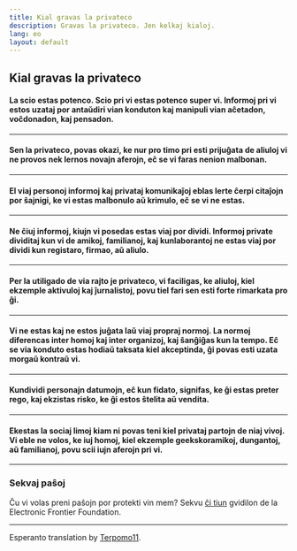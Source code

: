 ```yaml
---
title: Kial gravas la privateco
description: Gravas la privateco. Jen kelkaj kialoj.
lang: eo
layout: default
---
```


## Kial gravas la privateco

#### La scio estas potenco. Scio pri vi estas potenco super vi. Informoj pri vi estos uzataj por antaŭdiri vian konduton kaj manipuli vian aĉetadon, voĉdonadon, kaj pensadon.

---
#### Sen la privateco, povas okazi, ke nur pro timo pri esti prijuĝata de aliuloj vi ne provos nek lernos novajn aferojn, eĉ se vi faras nenion malbonan.

---
#### El viaj personoj informoj kaj privataj komunikaĵoj eblas lerte ĉerpi citaĵojn por ŝajnigi, ke vi estas malbonulo aŭ krimulo, eĉ se vi ne estas.

---
#### Ne ĉiuj informoj, kiujn vi posedas estas viaj por dividi. Informoj private dividitaj kun vi de amikoj, familianoj, kaj kunlaborantoj ne estas viaj por dividi kun registaro, firmao, aŭ aliulo.

---
#### Per la utiligado de via rajto je privateco, vi faciligas, ke aliuloj, kiel ekzemple aktivuloj kaj ĵurnalistoj, povu tiel fari sen esti forte rimarkata pro ĝi.

---
#### Vi ne estas kaj ne estos juĝata laŭ viaj propraj normoj. La normoj diferencas inter homoj kaj inter organizoj, kaj ŝanĝiĝas kun la tempo. Eĉ se via konduto estas hodiaŭ taksata kiel akceptinda, ĝi povas esti uzata morgaŭ kontraŭ vi.

---
#### Kundividi personajn datumojn, eĉ kun fidato, signifas, ke ĝi estas preter rego, kaj ekzistas risko, ke ĝi estos ŝtelita aŭ vendita.

---
#### Ekestas la sociaj limoj kiam ni povas teni kiel privataj partojn de niaj vivoj. Vi eble ne volos, ke iuj homoj, kiel ekzemple geekskoramikoj, dungantoj, aŭ familianoj, povu scii iujn aferojn pri vi.

-----

### Sekvaj paŝoj
Ĉu vi volas preni paŝojn por protekti vin mem? Sekvu [ĉi tiun](https://ssd.eff.org/) gvidilon de la Electronic Frontier Foundation.

-----
Esperanto translation by [Terpomo11](https://www.reddit.com/r/translator/comments/752qcf/english_any_translating_whyprivacymattersorg_a/do3b275/).
